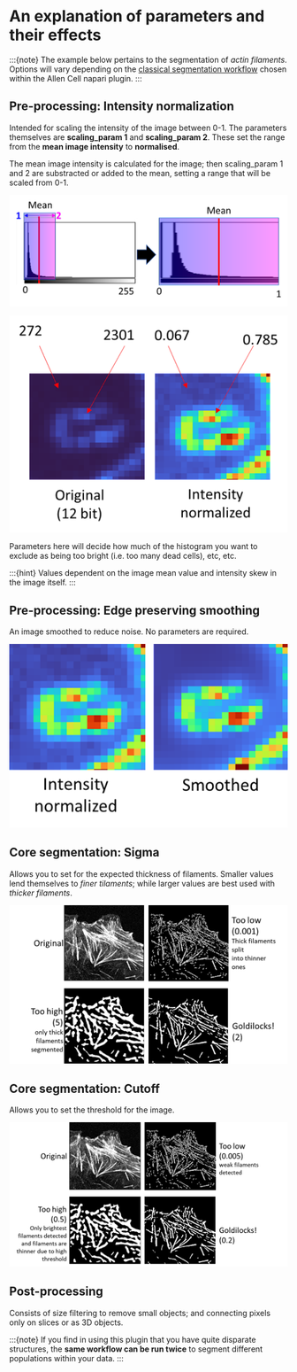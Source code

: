 # An explanation of parameters and their effects

:::{note}
The example below pertains to the segmentation of *actin filaments*. Options will vary depending on the [classical segmentation workflow](https://chanzuckerberg.github.io/napari-segmentation-workshop/workflow/allencell-protocol.html#step-3-select-a-comparable-reference) chosen within the Allen Cell napari plugin.
:::

## Pre-processing: Intensity normalization

Intended for scaling the intensity of the image between 0-1. The parameters themselves are **scaling_param 1** and **scaling_param 2**. These set the range from the **mean image intensity** to **normalised**. 

The mean image intensity is calculated for the image; then scaling_param 1 and 2 are substracted or added to the mean, setting a range that will be scaled from 0-1. 

![Mean intensity and scaling_parameters of Allen Cell Segmenter](images/allencell-10.png)

![Intensity normalized in Allen Cell Segmenter](images/allencell-original12bit.png)

Parameters here will decide how much of the histogram you want to exclude as being too bright (i.e. too many dead cells), etc, etc. 

:::{hint}
Values dependent on the image mean value and intensity skew in the image itself. 
:::

## Pre-processing: Edge preserving smoothing

An image smoothed to reduce noise. No parameters are required.

![Intensity normalized and smoothed in Allen Cell Segmenter](images/allencell-11.png)

## Core segmentation: Sigma

Allows you to set for the expected thickness of filaments. Smaller values lend themselves to *finer tilaments*; while larger values are best used with *thicker filaments*. 

![Fine and thick filaments in Allen Cell Segmenter](images/allencell-12.png)

## Core segmentation: Cutoff

Allows you to set the threshold for the image. 

![Setting threshold for an image in Allen Cell Segmenter](images/allencell-13.png)

## Post-processing

Consists of size filtering to remove small objects; and connecting pixels only on slices or as 3D objects. 

:::{note}
If you find in using this plugin that you have quite disparate structures, the **same workflow can be run twice** to segment different populations within your data.
:::
